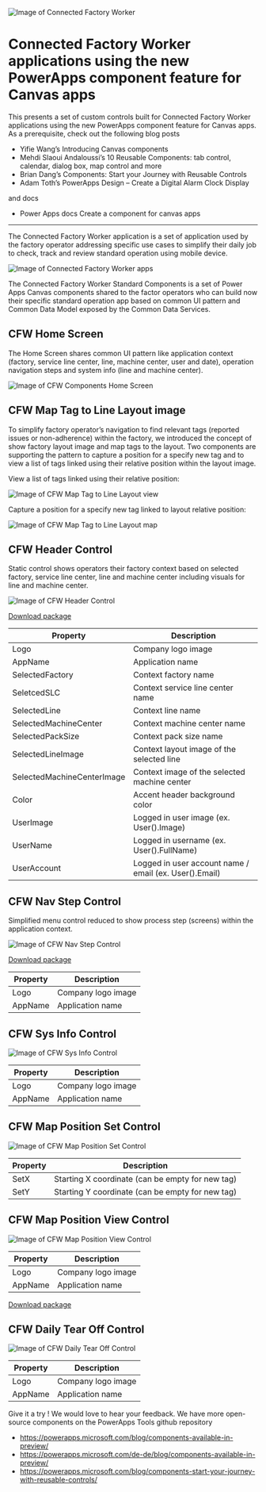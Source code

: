 ![Image of Connected Factory Worker](/images/cfw_apps_255x115.png)

# Connected Factory Worker applications using the new PowerApps component feature for Canvas apps

This presents a set of custom controls built for Connected Factory Worker applications using the new PowerApps component feature for Canvas apps.
As a prerequisite, check out the following blog posts
* Yifie Wang’s Introducing Canvas components
* Mehdi Slaoui Andaloussi’s 10 Reusable Components: tab control, calendar, dialog box, map control and more
* Brian Dang’s Components: Start your Journey with Reusable Controls 
* Adam Toth’s PowerApps Design – Create a Digital Alarm Clock Display 

and docs
* Power Apps docs Create a component for canvas apps

-----------------

The Connected Factory Worker application is a set of application used by the factory operator addressing specific use cases to simplify their daily job to check, track and review standard operation using mobile device. 
 
![Image of Connected Factory Worker apps](/images/Connected_Factory_Worker_application_overview.png)
 
The Connected Factory Worker Standard Components is a set of Power Apps Canvas components shared to the factor operators who can build now their specific standard operation app based on common UI pattern and Common Data Model exposed by the Common Data Services.

## CFW Home Screen
The Home Screen shares common UI pattern like application context (factory, service line center, line, machine center, user and date), operation navigation steps and system info (line and machine center). 

![Image of CFW Components Home Screen](/images/cfw_components_home_screen.png)

## CFW Map Tag to Line Layout image
To simplify factory operator’s navigation to find relevant tags (reported issues or non-adherence) within the factory, we introduced the concept of show factory layout image and map tags to the layout.
Two components are supporting the pattern to capture a position for a specify new tag and to view a list of tags linked using their relative position within the layout image.

View a list of tags linked using their relative position:

![Image of CFW Map Tag to Line Layout view](/images/cfw_components_map_position_view_screen.png)

Capture a position for a specify new tag linked to layout relative position:
 
![Image of CFW Map Tag to Line Layout map](/images/cfw_components_map_position_set_screen.png)

## CFW Header Control
Static control shows operators their factory context based on selected factory, service line center, line and machine center including visuals for line and machine center.

![Image of CFW Header Control](/images/cfw_components_header_control.png)

[Download package](https://teamrueggstorage.blob.core.windows.net/devops/CFWHeaderControl.zip)

Property | Description
------------ | ------------- 
Logo | Company logo image
AppName | Application name
SelectedFactory | Context factory name 
SeletcedSLC | Context service line center name
SelectedLine | Context line name
SelectedMachineCenter | Context machine center name
SelectedPackSize | Context pack size name
SelectedLineImage | Context layout image of the selected line
SelectedMachineCenterImage | Context image of the selected machine center
Color | Accent header background color
UserImage | Logged in user image (ex. User().Image)
UserName | Logged in username (ex. User().FullName)
UserAccount | Logged in user account name / email (ex. User().Email)

## CFW Nav Step Control
Simplified menu control reduced to show process step (screens) within the application context.

![Image of CFW Nav Step Control](/images/cfw_components_nav_step_control.png)

[Download package](https://teamrueggstorage.blob.core.windows.net/devops/CFWNavStepControl.zip)

Property | Description
------------ | ------------- 
Logo | Company logo image
AppName | Application name


## CFW Sys Info Control

![Image of CFW Sys Info Control](/images/cfw_components_sysinfo_control.png)

Property | Description
------------ | ------------- 
Logo | Company logo image
AppName | Application name

## CFW Map Position Set Control

![Image of CFW Map Position Set Control](/images/cfw_components_map_position_set_control.png)

Property | Description
------------ | ------------- 
SetX | Starting X coordinate (can be empty for new tag)
SetY | Starting Y coordinate (can be empty for new tag)
	

## CFW Map Position View Control

![Image of CFW Map Position View Control](/images/cfw_components_map_position_view_control.png)

Property | Description
------------ | ------------- 
Logo | Company logo image
AppName | Application name

[Download package](https://teamrueggstorage.blob.core.windows.net/devops/CFWMapPositionControls.zip)

## CFW Daily Tear Off Control

![Image of CFW Daily Tear Off Control](/images/cfw_components_daily_tear_off_control.png)

Property | Description
------------ | ------------- 
Logo | Company logo image
AppName | Application name



Give it a try !  We would love to hear your feedback. We have more open-source components on the PowerApps Tools github repository

* https://powerapps.microsoft.com/blog/components-available-in-preview/
* https://powerapps.microsoft.com/de-de/blog/components-available-in-preview/ 
* https://powerapps.microsoft.com/blog/components-start-your-journey-with-reusable-controls/


